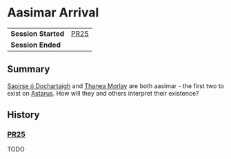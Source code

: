 # Aasimar Arrival

|||
| --- | --- |
| **Session Started** | [PR25](../sessions/PR25.md) | storyline.2
| **Session Ended** | |

## Summary

[Saoirse ó Dochartaigh](../characters/saoirse-o-dochartaigh.md) and [Thanea Morlay](../characters/thanea-morlay.md) are both aasimar - the first two to exist on [Astarus](../planes/astarus.md). How will they and others interpret their existence?

## History

### [PR25](../sessions/PR25.md)

TODO
